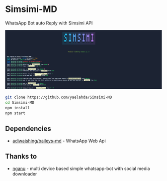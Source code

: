 # Simsimi-MD
WhatsApp Bot auto Reply with Simsimi API

![Simsimi-MD](./src/image.png)

```bash
git clone https://github.com/yaelahda/Simsimi-MD
cd Simsimi-MD
npm install
npm start
```

## Dependencies
- [adiwajshing/baileys-md](https://github.com/adiwajshing/Baileys/tree/multi-device/) - WhatsApp Web Api

## Thanks to
- [nganu](https://github.com/Gimenz/nganu) - multi device based simple whatsapp-bot with social media downloader
